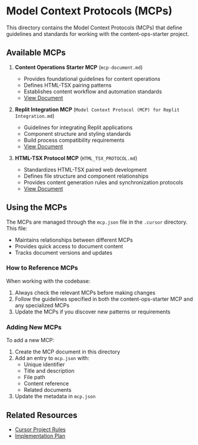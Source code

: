# Model Context Protocols (MCPs)

This directory contains the Model Context Protocols (MCPs) that define guidelines and standards for working with the content-ops-starter project.

## Available MCPs

1. **Content Operations Starter MCP** (`mcp-document.md`)

   - Provides foundational guidelines for content operations
   - Defines HTML-TSX pairing patterns
   - Establishes content workflow and automation standards
   - [View Document](./mcp-document.md)

2. **Replit Integration MCP** (`Model Context Protocol (MCP) for Replit Integration.md`)

   - Guidelines for integrating Replit applications
   - Component structure and styling standards
   - Build process compatibility requirements
   - [View Document](<./Model%20Context%20Protocol%20(MCP)%20for%20Replit%20Integration.md>)

3. **HTML-TSX Protocol MCP** (`HTML_TSX_PROTOCOL.md`)
   - Standardizes HTML-TSX paired web development
   - Defines file structure and component relationships
   - Provides content generation rules and synchronization protocols
   - [View Document](./HTML_TSX_PROTOCOL.md)

## Using the MCPs

The MCPs are managed through the `mcp.json` file in the `.cursor` directory. This file:

- Maintains relationships between different MCPs
- Provides quick access to document content
- Tracks document versions and updates

### How to Reference MCPs

When working with the codebase:

1. Always check the relevant MCPs before making changes
2. Follow the guidelines specified in both the content-ops-starter MCP and any specialized MCPs
3. Update the MCPs if you discover new patterns or requirements

### Adding New MCPs

To add a new MCP:

1. Create the MCP document in this directory
2. Add an entry to `mcp.json` with:
   - Unique identifier
   - Title and description
   - File path
   - Content reference
   - Related documents
3. Update the metadata in `mcp.json`

## Related Resources

- [Cursor Project Rules](../cursor_project_rules)
- [Implementation Plan](../implementation-plan.mdc)
